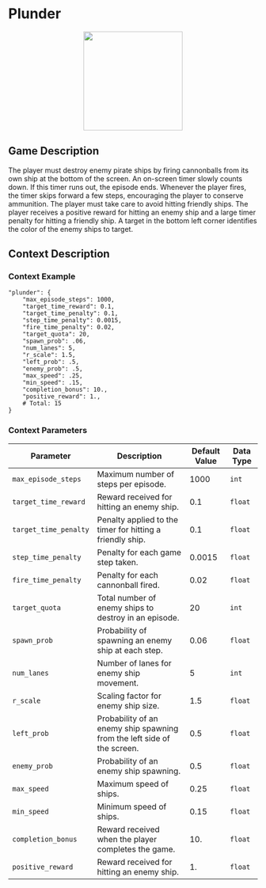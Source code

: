 # Plunder

<div style="text-align:center">
    <img src="https://raw.githubusercontent.com/openai/procgen/master/screenshots/plunder.png" width="200px">
</div>

## Game Description
The player must destroy enemy pirate ships by firing cannonballs from its own ship at the bottom of the screen. An on-screen timer slowly counts down. If this timer runs out, the episode ends. Whenever the player fires, the timer skips forward a few steps, encouraging the player to conserve ammunition. The player must take care to avoid hitting friendly ships. The player receives a positive reward for hitting an enemy ship and a large timer penalty for hitting a friendly ship. A target in the bottom left corner identifies the color of the enemy ships to target.

## Context Description

### Context Example
```
"plunder": {
    "max_episode_steps": 1000,
    "target_time_reward": 0.1,
    "target_time_penalty": 0.1,
    "step_time_penalty": 0.0015,
    "fire_time_penalty": 0.02,
    "target_quota": 20,
    "spawn_prob": .06,
    "num_lanes": 5,
    "r_scale": 1.5,
    "left_prob": .5,
    "enemy_prob": .5,
    "max_speed": .25,
    "min_speed": .15,
    "completion_bonus": 10.,
    "positive_reward": 1.,
    # Total: 15
}
```

### Context Parameters
| Parameter | Description | Default Value | Data Type |
|-----------|-------------|---------------|-----------|
|`max_episode_steps`| Maximum number of steps per episode. | 1000 | `int` |
|`target_time_reward`| Reward received for hitting an enemy ship. | 0.1 | `float` |
|`target_time_penalty`| Penalty applied to the timer for hitting a friendly ship. | 0.1 | `float` |
|`step_time_penalty`| Penalty for each game step taken. | 0.0015 | `float` |
|`fire_time_penalty`| Penalty for each cannonball fired. | 0.02 | `float` |
|`target_quota`| Total number of enemy ships to destroy in an episode. | 20 | `int` |
|`spawn_prob`| Probability of spawning an enemy ship at each step. | 0.06 | `float` |
|`num_lanes`| Number of lanes for enemy ship movement. | 5 | `int` |
|`r_scale`| Scaling factor for enemy ship size. | 1.5 | `float` |
|`left_prob`| Probability of an enemy ship spawning from the left side of the screen. | 0.5 | `float` |
|`enemy_prob`| Probability of an enemy ship spawning. | 0.5 | `float` |
|`max_speed`| Maximum speed of ships. | 0.25 | `float` |
|`min_speed`| Minimum speed of ships. | 0.15 | `float` |
|`completion_bonus`| Reward received when the player completes the game. | 10. | `float` |
|`positive_reward`| Reward received for hitting an enemy ship. | 1. | `float` |
